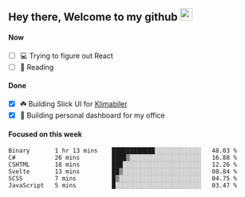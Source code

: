 ## Hey there, Welcome to my github <img src="https://media.giphy.com/media/hvRJCLFzcasrR4ia7z/giphy.gif" width="25px">

#### Now
- [ ] 💻 Trying to figure out React
- [ ] 📕 Reading

#### Done
- [x] ☘️ Building Slick UI for [Klimabiler](https://klimabiler.dk)
- [x] 🚀 Building personal dashboard for my office
 
 #### Focused on this week
<!--START_SECTION:waka-->

```text
Binary       1 hr 13 mins    ████████████░░░░░░░░░░░░░   48.03 %
C#           26 mins         ████▒░░░░░░░░░░░░░░░░░░░░   16.88 %
CSHTML       18 mins         ███░░░░░░░░░░░░░░░░░░░░░░   12.26 %
Svelte       13 mins         ██▒░░░░░░░░░░░░░░░░░░░░░░   08.84 %
SCSS         7 mins          █▒░░░░░░░░░░░░░░░░░░░░░░░   04.75 %
JavaScript   5 mins          █░░░░░░░░░░░░░░░░░░░░░░░░   03.47 %
```

<!--END_SECTION:waka-->

